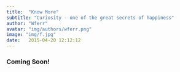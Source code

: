 ```yaml
---
title:  "Know More"
subtitle: "Curiosity - one of the great secrets of happiness"
author: "Wferr"
avatar: "img/authors/wferr.png"
image: "img/f.jpg"
date:   2015-04-20 12:12:12
---
```


### Coming Soon!
